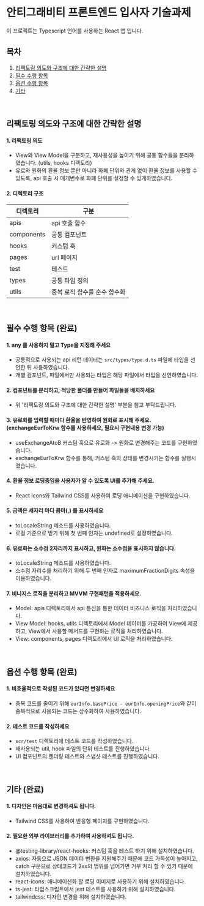 # 안티그래비티 프론트엔드 입사자 기술과제
이 프로젝트는 Typescript 언어를 사용하는 React 앱 입니다.
<br/>

## 목차
1. [리팩토링 의도와 구조에 대한 간략한 설명](#리팩토링-의도와-구조에-대한-간략한-설명)
2. [필수 수행 항목](#필수-수행-항목-완료)
3. [옵션 수행 항목](#옵션-수행-항목-완료)
4. [기타](#기타-완료)
<br/>

## 리팩토링 의도와 구조에 대한 간략한 설명
#### 1. 리팩토링 의도
- View와 View Model을 구분하고, 재사용성을 높이기 위해 공통 함수들을 분리하였습니다. (utils, hooks 디렉토리)
- 유로와 원화의 환율 정보 뿐만 아니라 화폐 단위와 관계 없이 환율 정보를 사용할 수 있도록, api 호출 시 매개변수로 화폐 단위를 설정할 수 있게하였습니다.

#### 2. 디렉토리 구조
| 디렉토리 | 구분 |
| -- | -- |
| apis | api 호출 함수 |
| components | 공통 컴포넌트 |
| hooks | 커스텀 훅 |
| pages | url 페이지 |
| test | 테스트 |
| types | 공통 타입 정의 |
| utils | 중복 로직 함수를 순수 함수화 |
<br/>

## 필수 수행 항목 (완료)
#### 1. any 를 사용하지 말고 Type을 지정해 주세요
- 공통적으로 사용되는 api 리턴 데이터는 ```src/types/type.d.ts``` 파일에 타입을 선언한 뒤 사용하였습니다.
- 개별 컴포넌트, 파일에서만 사용되는 타입은 해당 파일에서 타입을 선언하였습니다.

#### 2. 컴포넌트를 분리하고, 적당한 폴더를 만들어 파일들을 배치하세요
- 위 '리팩토링 의도와 구조에 대한 간략한 설명' 부분을 참고 부탁드립니다.

#### 3. 유로화를 입력할 때마다 환율을 반영하여 원화로 표시해 주세요. (exchangeEurToKrw 함수를 사용하세요, 필요시 구현내용 변경 가능)
- useExchangeAtoB 커스텀 훅으로 유로화 -> 원화로 변경해주는 코드를 구현하였습니다.
- exchangeEurToKrw 함수를 통해, 커스텀 훅의 상태를 변경시키는 함수를 실행시켰습니다.

#### 4. 환율 정보 로딩중임을 사용자가 알 수 있도록 UI를 추가해 주세요.
- React Icons와 Tailwind CSS를 사용하여 로딩 애니메이션을 구현하였습니다.

#### 5. 금액은 세자리 마다 콤마(,) 를 표시하세요
- toLocaleString 메소드를 사용하였습니다.
- 로컬 기준으로 받기 위해 첫 번째 인자는 undefined로 설정하였습니다.

#### 6. 유로화는 소수점 2자리까지 표시하고, 원화는 소수점을 표시하지 않습니다.
- toLocaleString 메소드를 사용하였습니다.
- 소수점 자리수를 처리하기 위해 두 번째 인자로 maximumFractionDigits 속성을 이용하였습니다.

#### 7. 비니지스 로직을 분리하고 MVVM 구현패턴을 적용하세요.
- Model: apis 디렉토리에서 api 통신을 통한 데이터 비즈니스 로직을 처리하였습니다.
- View Model: hooks, utils 디렉토리에서 Model 데이터를 가공하여 View에 제공하고, View에서 사용할 메서드를 구현하는 로직을 처리하였습니다.
- View: components, pages 디렉토리에서 UI 로직을 처리하였습니다.
<br/>

## 옵션 수행 항목 (완료)
#### 1. 비효율적으로 작성된 코드가 있다면 변경하세요
- 중복 코드를 줄이기 위해 ```eurInfo.basePrice - eurInfo.openingPrice```와 같이 중복적으로 사용되는 코드는 상수화하여 사용하였습니다.

#### 2. 테스트 코드를 작성하세요
- ```scr/test``` 디렉토리에 테스트 코드를 작성하였습니다.
- 재사용되는 util, hook 파일의 단위 테스트를 진행하였습니다.
- UI 컴포넌트의 렌더링 테스트와 스냅샷 테스트를 진행하였습니다.
<br/>

## 기타 (완료)
#### 1. 디자인은 마음대로 변경하셔도 됩니다.
- Tailwind CSS를 사용하여 반응형 페이지를 구현하였습니다.

#### 2. 필요한 외부 라이브러리를 추가하여 사용하셔도 됩니다.
- @testing-library/react-hooks: 커스텀 훅을 테스트 하기 위해 설치하였습니다.
- axios: 자동으로 JSON 데이터 변환을 지원해주기 때문에 코드 가독성이 높아지고, catch 구문으로 상태코드가 2xx의 범위를 넘어가면 거부 처리 할 수 있기 때문에 설치하였습니다.
- react-icons: 애니메이션화 할 로딩 이미지로 사용하기 위해 설치하였습니다.
- ts-jest: 타입스크립트에서 jest 테스트를 사용하기 위해 설치하였습니다.
- tailwindcss: 디자인 변경을 위해 설치하였습니다.
